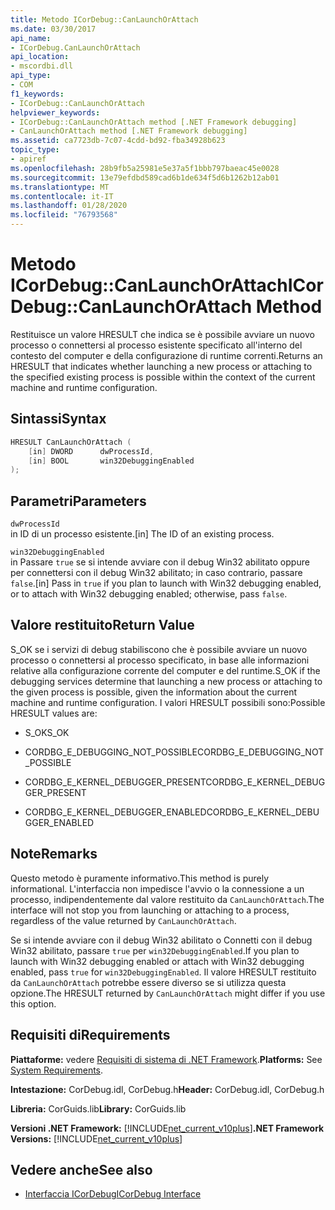 ```yaml
---
title: Metodo ICorDebug::CanLaunchOrAttach
ms.date: 03/30/2017
api_name:
- ICorDebug.CanLaunchOrAttach
api_location:
- mscordbi.dll
api_type:
- COM
f1_keywords:
- ICorDebug::CanLaunchOrAttach
helpviewer_keywords:
- ICorDebug::CanLaunchOrAttach method [.NET Framework debugging]
- CanLaunchOrAttach method [.NET Framework debugging]
ms.assetid: ca7723db-7c07-4cdd-bd92-fba34928b623
topic_type:
- apiref
ms.openlocfilehash: 28b9fb5a25981e5e37a5f1bbb797baeac45e0028
ms.sourcegitcommit: 13e79efdbd589cad6b1de634f5d6b1262b12ab01
ms.translationtype: MT
ms.contentlocale: it-IT
ms.lasthandoff: 01/28/2020
ms.locfileid: "76793568"
---
```

# <a name="icordebugcanlaunchorattach-method"></a><span data-ttu-id="76147-102">Metodo ICorDebug::CanLaunchOrAttach</span><span class="sxs-lookup"><span data-stu-id="76147-102">ICorDebug::CanLaunchOrAttach Method</span></span>
<span data-ttu-id="76147-103">Restituisce un valore HRESULT che indica se è possibile avviare un nuovo processo o connettersi al processo esistente specificato all'interno del contesto del computer e della configurazione di runtime correnti.</span><span class="sxs-lookup"><span data-stu-id="76147-103">Returns an HRESULT that indicates whether launching a new process or attaching to the specified existing process is possible within the context of the current machine and runtime configuration.</span></span>  
  
## <a name="syntax"></a><span data-ttu-id="76147-104">Sintassi</span><span class="sxs-lookup"><span data-stu-id="76147-104">Syntax</span></span>  
  
```cpp  
HRESULT CanLaunchOrAttach (  
    [in] DWORD      dwProcessId,  
    [in] BOOL       win32DebuggingEnabled  
);  
```  
  
## <a name="parameters"></a><span data-ttu-id="76147-105">Parametri</span><span class="sxs-lookup"><span data-stu-id="76147-105">Parameters</span></span>  
 `dwProcessId`  
 <span data-ttu-id="76147-106">in ID di un processo esistente.</span><span class="sxs-lookup"><span data-stu-id="76147-106">[in] The ID of an existing process.</span></span>  
  
 `win32DebuggingEnabled`  
 <span data-ttu-id="76147-107">in Passare `true` se si intende avviare con il debug Win32 abilitato oppure per connettersi con il debug Win32 abilitato; in caso contrario, passare `false`.</span><span class="sxs-lookup"><span data-stu-id="76147-107">[in] Pass in `true` if you plan to launch with Win32 debugging enabled, or to attach with Win32 debugging enabled; otherwise, pass `false`.</span></span>  
  
## <a name="return-value"></a><span data-ttu-id="76147-108">Valore restituito</span><span class="sxs-lookup"><span data-stu-id="76147-108">Return Value</span></span>  
 <span data-ttu-id="76147-109">S_OK se i servizi di debug stabiliscono che è possibile avviare un nuovo processo o connettersi al processo specificato, in base alle informazioni relative alla configurazione corrente del computer e del runtime.</span><span class="sxs-lookup"><span data-stu-id="76147-109">S_OK if the debugging services determine that launching a new process or attaching to the given process is possible, given the information about the current machine and runtime configuration.</span></span> <span data-ttu-id="76147-110">I valori HRESULT possibili sono:</span><span class="sxs-lookup"><span data-stu-id="76147-110">Possible HRESULT values are:</span></span>  
  
- <span data-ttu-id="76147-111">S_OK</span><span class="sxs-lookup"><span data-stu-id="76147-111">S_OK</span></span>  
  
- <span data-ttu-id="76147-112">CORDBG_E_DEBUGGING_NOT_POSSIBLE</span><span class="sxs-lookup"><span data-stu-id="76147-112">CORDBG_E_DEBUGGING_NOT_POSSIBLE</span></span>  
  
- <span data-ttu-id="76147-113">CORDBG_E_KERNEL_DEBUGGER_PRESENT</span><span class="sxs-lookup"><span data-stu-id="76147-113">CORDBG_E_KERNEL_DEBUGGER_PRESENT</span></span>  
  
- <span data-ttu-id="76147-114">CORDBG_E_KERNEL_DEBUGGER_ENABLED</span><span class="sxs-lookup"><span data-stu-id="76147-114">CORDBG_E_KERNEL_DEBUGGER_ENABLED</span></span>  
  
## <a name="remarks"></a><span data-ttu-id="76147-115">Note</span><span class="sxs-lookup"><span data-stu-id="76147-115">Remarks</span></span>  
 <span data-ttu-id="76147-116">Questo metodo è puramente informativo.</span><span class="sxs-lookup"><span data-stu-id="76147-116">This method is purely informational.</span></span> <span data-ttu-id="76147-117">L'interfaccia non impedisce l'avvio o la connessione a un processo, indipendentemente dal valore restituito da `CanLaunchOrAttach`.</span><span class="sxs-lookup"><span data-stu-id="76147-117">The interface will not stop you from launching or attaching to a process, regardless of the value returned by `CanLaunchOrAttach`.</span></span>  
  
 <span data-ttu-id="76147-118">Se si intende avviare con il debug Win32 abilitato o Connetti con il debug Win32 abilitato, passare `true` per `win32DebuggingEnabled`.</span><span class="sxs-lookup"><span data-stu-id="76147-118">If you plan to launch with Win32 debugging enabled or attach with Win32 debugging enabled, pass `true` for `win32DebuggingEnabled`.</span></span> <span data-ttu-id="76147-119">Il valore HRESULT restituito da `CanLaunchOrAttach` potrebbe essere diverso se si utilizza questa opzione.</span><span class="sxs-lookup"><span data-stu-id="76147-119">The HRESULT returned by `CanLaunchOrAttach` might differ if you use this option.</span></span>  
  
## <a name="requirements"></a><span data-ttu-id="76147-120">Requisiti di</span><span class="sxs-lookup"><span data-stu-id="76147-120">Requirements</span></span>  
 <span data-ttu-id="76147-121">**Piattaforme:** vedere [Requisiti di sistema di .NET Framework](../../../../docs/framework/get-started/system-requirements.md).</span><span class="sxs-lookup"><span data-stu-id="76147-121">**Platforms:** See [System Requirements](../../../../docs/framework/get-started/system-requirements.md).</span></span>  
  
 <span data-ttu-id="76147-122">**Intestazione:** CorDebug.idl, CorDebug.h</span><span class="sxs-lookup"><span data-stu-id="76147-122">**Header:** CorDebug.idl, CorDebug.h</span></span>  
  
 <span data-ttu-id="76147-123">**Libreria:** CorGuids.lib</span><span class="sxs-lookup"><span data-stu-id="76147-123">**Library:** CorGuids.lib</span></span>  
  
 <span data-ttu-id="76147-124">**Versioni .NET Framework:** [!INCLUDE[net_current_v10plus](../../../../includes/net-current-v10plus-md.md)]</span><span class="sxs-lookup"><span data-stu-id="76147-124">**.NET Framework Versions:** [!INCLUDE[net_current_v10plus](../../../../includes/net-current-v10plus-md.md)]</span></span>  
  
## <a name="see-also"></a><span data-ttu-id="76147-125">Vedere anche</span><span class="sxs-lookup"><span data-stu-id="76147-125">See also</span></span>

- [<span data-ttu-id="76147-126">Interfaccia ICorDebug</span><span class="sxs-lookup"><span data-stu-id="76147-126">ICorDebug Interface</span></span>](icordebug-interface.md)

